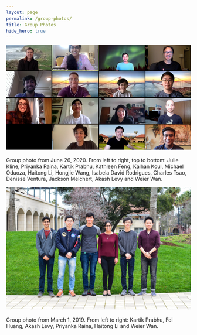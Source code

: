 ```yaml
---
layout: page
permalink: /group-photos/
title: Group Photos
hide_hero: true
---
```

<p>
<img src="/assets/images/group_photo_jun_26_2020.png" width="600" align="left" style="padding-right: 30px; padding-bottom: 20px;">  
Group photo from June 26, 2020. From left to right, top to bottom: Julie Kline, Priyanka Raina, Kartik Prabhu, Kathleen Feng, Kalhan Koul, Michael Oduoza, Haitong Li, Hongjie Wang, Isabela David Rodrigues, Charles Tsao, Denisse Ventura, Jackson Melchert, Akash Levy and Weier Wan.
</p>

<p>
<img src="/assets/images/group_photo_mar_1_2019_small.jpg" width="600" align="left" style="padding-right: 30px; padding-bottom: 20px;">  
Group photo from March 1, 2019. From left to right: Kartik Prabhu, Fei Huang, Akash Levy, Priyanka Raina, Haitong Li and Weier Wan.</figcaption>
</p>  

